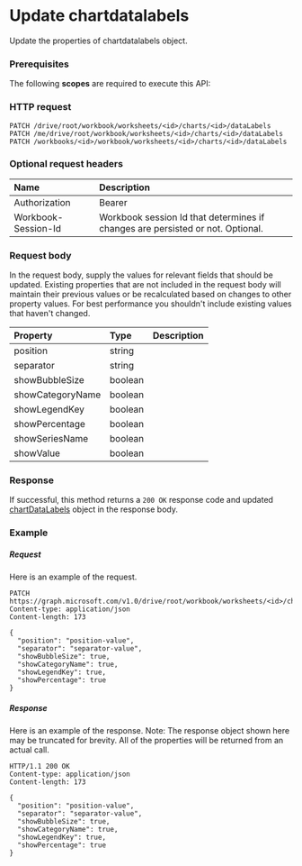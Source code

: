 # Update chartdatalabels

Update the properties of chartdatalabels object.
### Prerequisites
The following **scopes** are required to execute this API: 
### HTTP request
<!-- { "blockType": "ignored" } -->
```http
PATCH /drive/root/workbook/worksheets/<id>/charts/<id>/dataLabels
PATCH /me/drive/root/workbook/worksheets/<id>/charts/<id>/dataLabels
PATCH /workbooks/<id>/workbook/worksheets/<id>/charts/<id>/dataLabels
```
### Optional request headers
| Name       | Description|
|:-----------|:-----------|
| Authorization  | Bearer <code>|
| Workbook-Session-Id  | Workbook session Id that determines if changes are persisted or not. Optional.|

### Request body
In the request body, supply the values for relevant fields that should be updated. Existing properties that are not included in the request body will maintain their previous values or be recalculated based on changes to other property values. For best performance you shouldn't include existing values that haven't changed.

| Property	   | Type	|Description|
|:---------------|:--------|:----------|
|position|string||
|separator|string||
|showBubbleSize|boolean||
|showCategoryName|boolean||
|showLegendKey|boolean||
|showPercentage|boolean||
|showSeriesName|boolean||
|showValue|boolean||

### Response
If successful, this method returns a `200 OK` response code and updated [chartDataLabels](../resources/chartdatalabels.md) object in the response body.
### Example
##### Request
Here is an example of the request.
<!-- {
  "blockType": "request",
  "name": "update_chartdatalabels"
}-->
```http
PATCH https://graph.microsoft.com/v1.0/drive/root/workbook/worksheets/<id>/charts/<id>/dataLabels
Content-type: application/json
Content-length: 173

{
  "position": "position-value",
  "separator": "separator-value",
  "showBubbleSize": true,
  "showCategoryName": true,
  "showLegendKey": true,
  "showPercentage": true
}
```
##### Response
Here is an example of the response. Note: The response object shown here may be truncated for brevity. All of the properties will be returned from an actual call.
<!-- {
  "blockType": "response",
  "truncated": true,
  "@odata.type": "microsoft.graph.chartDataLabels"
} -->
```http
HTTP/1.1 200 OK
Content-type: application/json
Content-length: 173

{
  "position": "position-value",
  "separator": "separator-value",
  "showBubbleSize": true,
  "showCategoryName": true,
  "showLegendKey": true,
  "showPercentage": true
}
```

<!-- uuid: 8fcb5dbc-d5aa-4681-8e31-b001d5168d79
2015-10-25 14:57:30 UTC -->
<!-- {
  "type": "#page.annotation",
  "description": "Update chartdatalabels",
  "keywords": "",
  "section": "documentation",
  "tocPath": ""
}-->